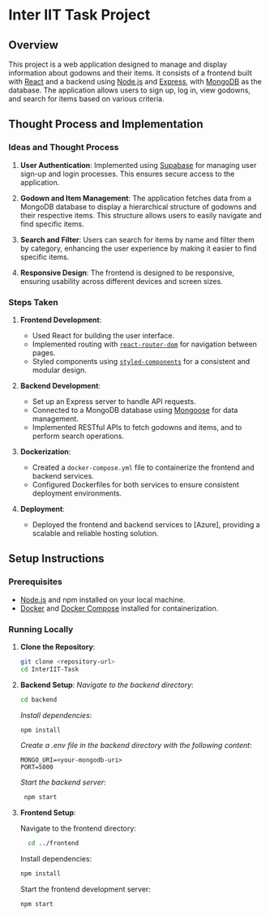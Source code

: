 # Inter IIT Task Project

## Overview

This project is a web application designed to manage and display information about godowns and their items. It consists of a frontend built with [React](https://reactjs.org/) and a backend using [Node.js](https://nodejs.org/en/) and [Express](https://expressjs.com/), with [MongoDB](https://www.mongodb.com/) as the database. The application allows users to sign up, log in, view godowns, and search for items based on various criteria.

## Thought Process and Implementation

### Ideas and Thought Process

1. **User Authentication**: 
   Implemented using [Supabase](https://supabase.com/) for managing user sign-up and login processes. This ensures secure access to the application.
   
2. **Godown and Item Management**: 
   The application fetches data from a MongoDB database to display a hierarchical structure of godowns and their respective items. This structure allows users to easily navigate and find specific items.
   
3. **Search and Filter**: 
   Users can search for items by name and filter them by category, enhancing the user experience by making it easier to find specific items.
   
4. **Responsive Design**: 
   The frontend is designed to be responsive, ensuring usability across different devices and screen sizes.

### Steps Taken

1. **Frontend Development**:
   - Used React for building the user interface.
   - Implemented routing with [`react-router-dom`](https://reactrouter.com/en/main) for navigation between pages.
   - Styled components using [`styled-components`](https://styled-components.com/) for a consistent and modular design.

2. **Backend Development**:
   - Set up an Express server to handle API requests.
   - Connected to a MongoDB database using [Mongoose](https://mongoosejs.com/) for data management.
   - Implemented RESTful APIs to fetch godowns and items, and to perform search operations.

3. **Dockerization**:
   - Created a `docker-compose.yml` file to containerize the frontend and backend services.
   - Configured Dockerfiles for both services to ensure consistent deployment environments.

4. **Deployment**:
   - Deployed the frontend and backend services to [Azure], providing a scalable and reliable hosting solution.

## Setup Instructions

### Prerequisites

- [Node.js](https://nodejs.org/en/) and npm installed on your local machine.
- [Docker](https://www.docker.com/) and [Docker Compose](https://docs.docker.com/compose/) installed for containerization.

### Running Locally

1. **Clone the Repository**:
   ```bash
   git clone <repository-url>
   cd InterIIT-Task
   ```
   
2. **Backend Setup**:
    *Navigate to the backend directory*:
   ```bash
   cd backend
   ```
   *Install dependencies*:

   ```bash
   npm install
   ```

   *Create a .env file in the backend directory with the following content*:

   ```env
   MONGO_URI=<your-mongodb-uri>
   PORT=5000
   ```

   *Start the backend server*:

   ```bash
    npm start
   ```

3. **Frontend Setup**:

    Navigate to the frontend directory:

    ```bash
      cd ../frontend
    ```

   Install dependencies:

   ```bash
   npm install
   ```
   
   Start the frontend development server:

   ```bash
   npm start
   ```

